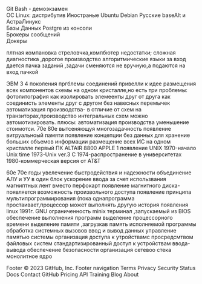 Git Bash - демоэкзамен</br>
OC Linux: дистрибутив Иностраные Ubuntu Debian Русские baseAlt и АстраЛинукс</br>
Базы Данных Postgre из консоли </br>
Брокеры сообщений </br>
Докеры</br>

плтная компановка стреловчка,компбютер недостатки; сложная диагностика ,дорогое производство алгоритмические языки за вход дается пачка заданий ,задачи сменяются не вручную,а подаются на вход пачкой

ЭВМ 3 4 поколения пргблемы соединений привелли к идее размещения всех компонентов схемы на одном кристалле,но есть три проблемы: фотолитография как изолировать элемеенты друг от друга как соединисть элементы друг с другом без навесных перемычек автоматизация производства- в отличие от схем на транзиторах,производство интегральных схем можно автомотизировать. плюсы: автоматизация производства уменьшение стоимотси. 70е 80е вытсеняющуя многозадачность появление витруальноый памяти появление концепции без данных для хранение больших объемов информации размещение всех ИС на одном кристалле первый ПК ALTAIR 8800 APPLE 1 появление UNIX 1970-начало Unix time 1973-Unix ver.3 C 1974-распространение в университетах 1980-коммерческая версия от AT&T

60е 70е годы увелечение быстродействия и надежности объединение АЛУ и УУ в один блок ускорение ввода за счет использвания магниптных лент вместо перфокарт появление магнитного диска-появляется возможность произвольного доступа появление принципа мультипрограммирования (пока однапрограмма простаивает,процессор может выполнять другую история появления linux 1991г. GNU ограниченность minix терминал ,запускаемый из BIOS обеспечение выполнения программ выделение процессорного времени выделение памяти ,загрузкав память исполняемой программы обработка системных вызовов ввод и вывод данных управление памятью системы организация доступа к утройствамс просредсмтвом файловых систем стандартизированный доступ к устройствам ввода-вывода обеспечение безопасности организация сетевоо стека монолитное ядро

Footer
© 2023 GitHub, Inc.
Footer navigation
Terms
Privacy
Security
Status
Docs
Contact GitHub
Pricing
API
Training
Blog
About
